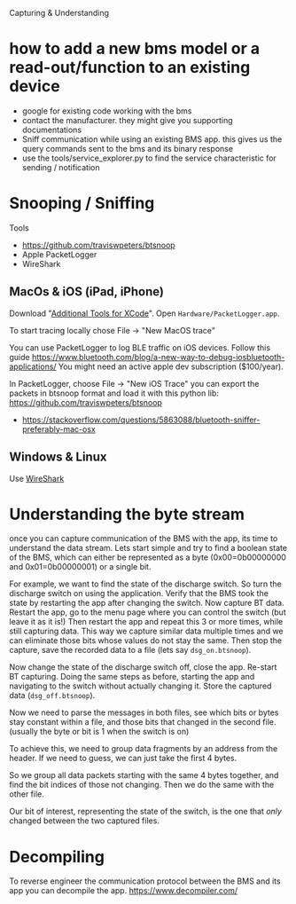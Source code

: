 Capturing & Understanding

# how to add a new bms model or a read-out/function to an existing device

- google for existing code working with the bms
- contact the manufacturer. they might give you supporting documentations
- Sniff communication while using an existing BMS app. this gives us the query commands sent to the bms and its binary
  response
- use the tools/service_explorer.py to find the service characteristic for sending / notification

# Snooping / Sniffing

Tools

* https://github.com/traviswpeters/btsnoop
* Apple PacketLogger
* WireShark

## MacOs & iOS (iPad, iPhone)

Download "[Additional Tools for XCode](https://developer.apple.com/download/all/?q=Additional%20Tools%20for%20Xcode)".
Open `Hardware/PacketLogger.app`.

To start tracing locally chose File -> "New MacOS trace"

You can use PacketLogger to log BLE traffic on iOS devices.
Follow this guide https://www.bluetooth.com/blog/a-new-way-to-debug-iosbluetooth-applications/
You might need an active apple dev subscription ($100/year).

In PacketLogger, choose File -> "New iOS Trace"
you can export the packets in btsnoop format and load it with this python lib:
https://github.com/traviswpeters/btsnoop

* https://stackoverflow.com/questions/5863088/bluetooth-sniffer-preferably-mac-osx

## Windows & Linux

Use [WireShark](https://www.wireshark.org/)

# Understanding the byte stream

once you can capture communication of the BMS with the app, its time to understand
the data stream. Lets start simple and try to find a boolean state of the BMS, which can either
be represented as a byte (0x00=0b00000000 and 0x01=0b00000001) or a single bit.

For example, we want to find the state of the discharge switch. So turn the discharge switch
on using the application. Verify that the BMS took the state by restarting the app after changing the switch.
Now capture BT data. Restart the app, go to the menu page where you can control the switch (but leave it as it is!)
Then restart the app and repeat this 3 or more times, while still capturing data. This way we capture similar data
multiple times and we can eliminate those bits whose values do not stay the same.
Then stop the capture, save the recorded data to a file (lets say `dsg_on.btsnoop`).

Now change the state of the discharge switch off, close the app.
Re-start BT capturing. Doing the same steps as before, starting the app and navigating to the switch without actually
changing it. Store the captured data (`dsg_off.btsnoop`).

Now we need to parse the messages in both files, see which bits or bytes stay constant within a file,
and those bits that changed in the second file. (usually the byte or bit is 1 when the switch is on)

To achieve this, we need to group data fragments by an address from the header.
If we need to guess, we can just take the first 4 bytes.

So we group all data packets starting with the same 4 bytes together, and find the bit
indices of those not changing. Then we do the same with the other file.

Our bit of interest, representing the state of the switch, is the one that *only* changed between the
two captured files.

# Decompiling

To reverse engineer the communication protocol between the BMS and its app you can decompile the app.
https://www.decompiler.com/